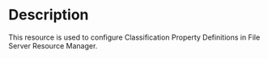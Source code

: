 # Description

This resource is used to configure Classification Property Definitions
in File Server Resource Manager.
